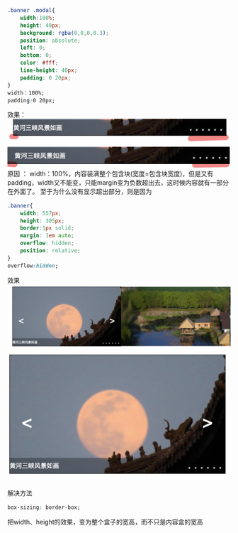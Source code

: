 ```css
.banner .modal{
    width:100%;
    height: 40px;
    background: rgba(0,0,0,0.3);
    position: absolute;
    left: 0;
    bottom: 0;
    color: #fff;
    line-height: 40px;
    padding: 0 20px;
}
width：100%;
padding:0 20px;
```
效果：
![](注意/2020-04-09-13-26-58.png)
![](注意/2020-04-09-13-26-29.png)
原因 ： width：100%，内容装满整个包含块(宽度=包含块宽度)，但是又有padding，width又不能变，只能margin变为负数超出去，这时候内容就有一部分在外面了。
至于为什么没有显示超出部分，则是因为 
```css
.banner{
    width: 557px;
    height: 305px;
    border:1px solid;
    margin: 1em auto;
    overflow: hidden;
    position: relative;
}
overflow:hidden;
```
效果
![](注意/2020-04-09-13-30-28.png)
![](注意/2020-04-09-13-30-06.png)

解决方法
```css
box-sizing: border-box;
```
把width、height的效果，变为整个盒子的宽高，而不只是内容盒的宽高

